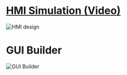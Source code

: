 # [HMI Simulation (Video)](https://www.youtube.com/watch?v=gQOhRRBtUAs)
![HMI design](https://github.com/user-attachments/assets/ca55371f-1f43-4936-9246-0efd69c5890c)
# GUI Builder
![GUI Builder](https://github.com/user-attachments/assets/d43b3b43-c972-4a9e-b322-264e40082d5a)
